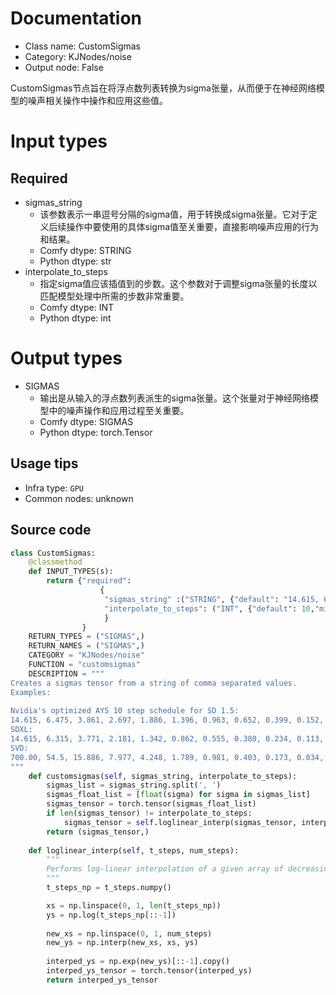 
# Documentation
- Class name: CustomSigmas
- Category: KJNodes/noise
- Output node: False

CustomSigmas节点旨在将浮点数列表转换为sigma张量，从而便于在神经网络模型的噪声相关操作中操作和应用这些值。

# Input types
## Required
- sigmas_string
    - 该参数表示一串逗号分隔的sigma值，用于转换成sigma张量。它对于定义后续操作中要使用的具体sigma值至关重要，直接影响噪声应用的行为和结果。
    - Comfy dtype: STRING
    - Python dtype: str
- interpolate_to_steps
    - 指定sigma值应该插值到的步数。这个参数对于调整sigma张量的长度以匹配模型处理中所需的步数非常重要。
    - Comfy dtype: INT
    - Python dtype: int

# Output types
- SIGMAS
    - 输出是从输入的浮点数列表派生的sigma张量。这个张量对于神经网络模型中的噪声操作和应用过程至关重要。
    - Comfy dtype: SIGMAS
    - Python dtype: torch.Tensor


## Usage tips
- Infra type: `GPU`
- Common nodes: unknown


## Source code
```python
class CustomSigmas:
    @classmethod
    def INPUT_TYPES(s):
        return {"required":
                    {
                     "sigmas_string" :("STRING", {"default": "14.615, 6.475, 3.861, 2.697, 1.886, 1.396, 0.963, 0.652, 0.399, 0.152, 0.029","multiline": True}),
                     "interpolate_to_steps": ("INT", {"default": 10,"min": 0, "max": 255, "step": 1}),
                     }
                }
    RETURN_TYPES = ("SIGMAS",)
    RETURN_NAMES = ("SIGMAS",)
    CATEGORY = "KJNodes/noise"
    FUNCTION = "customsigmas"
    DESCRIPTION = """
Creates a sigmas tensor from a string of comma separated values.  
Examples: 
   
Nvidia's optimized AYS 10 step schedule for SD 1.5:  
14.615, 6.475, 3.861, 2.697, 1.886, 1.396, 0.963, 0.652, 0.399, 0.152, 0.029  
SDXL:   
14.615, 6.315, 3.771, 2.181, 1.342, 0.862, 0.555, 0.380, 0.234, 0.113, 0.029  
SVD:  
700.00, 54.5, 15.886, 7.977, 4.248, 1.789, 0.981, 0.403, 0.173, 0.034, 0.002  
"""
    def customsigmas(self, sigmas_string, interpolate_to_steps):
        sigmas_list = sigmas_string.split(', ')
        sigmas_float_list = [float(sigma) for sigma in sigmas_list]
        sigmas_tensor = torch.tensor(sigmas_float_list)
        if len(sigmas_tensor) != interpolate_to_steps:
            sigmas_tensor = self.loglinear_interp(sigmas_tensor, interpolate_to_steps)
        return (sigmas_tensor,)
     
    def loglinear_interp(self, t_steps, num_steps):
        """
        Performs log-linear interpolation of a given array of decreasing numbers.
        """
        t_steps_np = t_steps.numpy()

        xs = np.linspace(0, 1, len(t_steps_np))
        ys = np.log(t_steps_np[::-1])
        
        new_xs = np.linspace(0, 1, num_steps)
        new_ys = np.interp(new_xs, xs, ys)
        
        interped_ys = np.exp(new_ys)[::-1].copy()
        interped_ys_tensor = torch.tensor(interped_ys)
        return interped_ys_tensor

```
